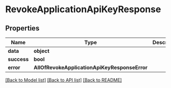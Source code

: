# RevokeApplicationApiKeyResponse

## Properties
Name | Type | Description | Notes
------------ | ------------- | ------------- | -------------
**data** | **object** |  | [optional] 
**success** | **bool** |  | [optional] 
**error** | **AllOfRevokeApplicationApiKeyResponseError** |  | [optional] 

[[Back to Model list]](../README.md#documentation-for-models) [[Back to API list]](../README.md#documentation-for-api-endpoints) [[Back to README]](../README.md)

